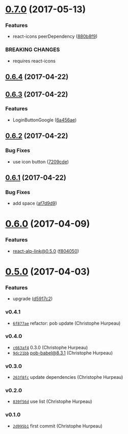<a name="0.7.0"></a>
# [0.7.0](https://github.com/alpjs/react-alp-login/compare/v0.6.4...v0.7.0) (2017-05-13)


### Features

* react-icons peerDependency ([880b8f9](https://github.com/alpjs/react-alp-login/commit/880b8f9))


### BREAKING CHANGES

* requires react-icons


<a name="0.6.4"></a>
## [0.6.4](https://github.com/alpjs/react-alp-login/compare/v0.6.3...v0.6.4) (2017-04-22)


<a name="0.6.3"></a>
## [0.6.3](https://github.com/alpjs/react-alp-login/compare/v0.6.2...v0.6.3) (2017-04-22)


### Features

* LoginButtonGoogle ([6a456ae](https://github.com/alpjs/react-alp-login/commit/6a456ae))


<a name="0.6.2"></a>
## [0.6.2](https://github.com/alpjs/react-alp-login/compare/v0.6.1...v0.6.2) (2017-04-22)


### Bug Fixes

* use icon button ([7209cde](https://github.com/alpjs/react-alp-login/commit/7209cde))


<a name="0.6.1"></a>
## [0.6.1](https://github.com/alpjs/react-alp-login/compare/v0.6.0...v0.6.1) (2017-04-22)


### Bug Fixes

* add space ([af7d9d9](https://github.com/alpjs/react-alp-login/commit/af7d9d9))


<a name="0.6.0"></a>
# [0.6.0](https://github.com/alpjs/react-alp-login/compare/v0.5.0...v0.6.0) (2017-04-09)


### Features

* react-alp-link@0.5.0 ([f804050](https://github.com/alpjs/react-alp-login/commit/f804050))


<a name="0.5.0"></a>
# [0.5.0](https://github.com/alpjs/react-alp-login/compare/v0.4.1...v0.5.0) (2017-04-03)


### Features

* upgrade ([d5917c2](https://github.com/alpjs/react-alp-login/commit/d5917c2))


### v0.4.1

- [`6f877ae`](https://github.com/alpjs/react-alp-login/commit/6f877ae5d7b932a2e7313873aedeecf3dc6f375f) refactor: pob update (Christophe Hurpeau)

### v0.4.0

- [`c663af4`](https://github.com/alpjs/react-alp-login/commit/c663af498ff2123966bd58093924efe43d1d0307) 0.3.0 (Christophe Hurpeau)
- [`9dc21bb`](https://github.com/alpjs/react-alp-login/commit/9dc21bbc2a2ed3dd4185ebd7d66d8dfc14eebc87) pob-babel@8.3.1 (Christophe Hurpeau)

### v0.3.0

- [`263f8fc`](https://github.com/alpjs/react-alp-login/commit/263f8fcb68005775be1c551f196fa8e8d16031d4) update dependencies (Christophe Hurpeau)

### v0.2.0

- [`839f56d`](https://github.com/alpjs/react-alp-login/commit/839f56da9eeceb480e8fb9d13c67dbe732a8184e) use list (Christophe Hurpeau)

### v0.1.0

- [`2d995b1`](https://github.com/alpjs/react-alp-login/commit/2d995b1ac2787748c5bf1ddf74997a042647820a) first commit (Christophe Hurpeau)

